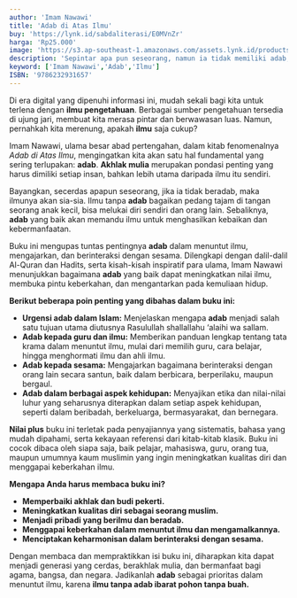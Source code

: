 ```yaml
---
author: 'Imam Nawawi'
title: 'Adab di Atas Ilmu'
buy: 'https://lynk.id/sabdaliterasi/E0MVnZr'
harga: 'Rp25.000'
image: 'https://s3.ap-southeast-1.amazonaws.com/assets.lynk.id/products/26-06-2024/1719419856405_5346981'
description: 'Sepintar apa pun seseorang, namun ia tidak memiliki adab, gugurlah nilai semua pengetahuannya; tak dapat dijadikan rujukan, takkan pula memproduksi kebaikan-kebaikan. '
keyword: ['Imam Nawawi','Adab','Ilmu']
ISBN: '9786232931657'
---
```

<p>Di era digital yang dipenuhi informasi ini, mudah sekali bagi kita untuk terlena dengan <strong>ilmu pengetahuan</strong>. Berbagai sumber pengetahuan tersedia di ujung jari, membuat kita merasa pintar dan berwawasan luas. Namun, pernahkah kita merenung, apakah <strong>ilmu</strong> saja cukup?</p><p>Imam Nawawi, ulama besar abad pertengahan, dalam kitab fenomenalnya <em>Adab di Atas Ilmu</em>, mengingatkan kita akan satu hal fundamental yang sering terlupakan: <strong>adab</strong>. <strong>Akhlak mulia</strong> merupakan pondasi penting yang harus dimiliki setiap insan, bahkan lebih utama daripada ilmu itu sendiri.</p><p>Bayangkan, secerdas apapun seseorang, jika ia tidak beradab, maka ilmunya akan sia-sia. Ilmu tanpa <strong>adab</strong> bagaikan pedang tajam di tangan seorang anak kecil, bisa melukai diri sendiri dan orang lain. Sebaliknya, <strong>adab</strong> yang baik akan memandu ilmu untuk menghasilkan kebaikan dan kebermanfaatan.</p><p>Buku ini mengupas tuntas pentingnya <strong>adab</strong> dalam menuntut ilmu, mengajarkan, dan berinteraksi dengan sesama. Dilengkapi dengan dalil-dalil Al-Quran dan Hadits, serta kisah-kisah inspiratif para ulama, Imam Nawawi menunjukkan bagaimana <strong>adab</strong> yang baik dapat meningkatkan nilai ilmu, membuka pintu keberkahan, dan mengantarkan pada kemuliaan hidup.</p><p><strong>Berikut beberapa poin penting yang dibahas dalam buku ini:</strong></p><ul><li><strong>Urgensi adab dalam Islam:</strong> Menjelaskan mengapa <strong>adab</strong> menjadi salah satu tujuan utama diutusnya Rasulullah shallallahu ‘alaihi wa sallam.</li><li><strong>Adab kepada guru dan ilmu:</strong> Memberikan panduan lengkap tentang tata krama dalam menuntut ilmu, mulai dari memilih guru, cara belajar, hingga menghormati ilmu dan ahli ilmu.</li><li><strong>Adab kepada sesama:</strong> Mengajarkan bagaimana berinteraksi dengan orang lain secara santun, baik dalam berbicara, berperilaku, maupun bergaul.</li><li><strong>Adab dalam berbagai aspek kehidupan:</strong> Menyajikan etika dan nilai-nilai luhur yang seharusnya diterapkan dalam setiap aspek kehidupan, seperti dalam beribadah, berkeluarga, bermasyarakat, dan bernegara.</li></ul><p><strong>Nilai plus</strong> buku ini terletak pada penyajiannya yang sistematis, bahasa yang mudah dipahami, serta kekayaan referensi dari kitab-kitab klasik. Buku ini cocok dibaca oleh siapa saja, baik pelajar, mahasiswa, guru, orang tua, maupun umumnya kaum muslimin yang ingin meningkatkan kualitas diri dan menggapai keberkahan ilmu.</p><p><strong>Mengapa Anda harus membaca buku ini?</strong></p><ul><li><strong>Memperbaiki akhlak dan budi pekerti.</strong></li><li><strong>Meningkatkan kualitas diri sebagai seorang muslim.</strong></li><li><strong>Menjadi pribadi yang berilmu dan beradab.</strong></li><li><strong>Menggapai keberkahan dalam menuntut ilmu dan mengamalkannya.</strong></li><li><strong>Menciptakan keharmonisan dalam berinteraksi dengan sesama.</strong></li></ul><p>Dengan membaca dan mempraktikkan isi buku ini, diharapkan kita dapat menjadi generasi yang cerdas, berakhlak mulia, dan bermanfaat bagi agama, bangsa, dan negara. Jadikanlah <strong>adab</strong> sebagai prioritas dalam menuntut ilmu, karena <strong>ilmu tanpa adab ibarat pohon tanpa buah.</strong></p>
